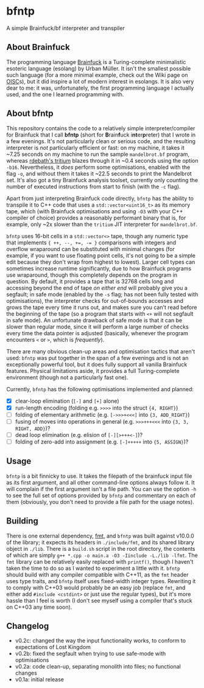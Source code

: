 # bfntp

A simple Brainfuck/bf interpreter and transpiler

## About Brainfuck

The programming language [Brainfuck](https://en.wikipedia.org/wiki/Brainfuck) is a Turing-complete minimalistic esoteric language (esolang) by Urban Müller. It isn't the smallest possible such language (for a more minimal example, check out the Wiki page on [OISC](https://en.wikipedia.org/wiki/One-instruction_set_computer)s), but it did inspire a lot of modern interest in esolangs. It is also very dear to me: it was, unfortunately, the first programming language I actually used, and the one I learned programming with.

## About bfntp

This repository contains the code to a relatively simple interpreter/compiler for Brainfuck that I call **bfntp** (short for **B**rain**f**uck i**nt**er**p**reter) that I wrote in a few evenings. It's not particularly clean or serious code, and the resulting interpreter is *not* particularly efficient or fast: on my machine, it takes it ~7.25 seconds on my machine to run the sample `mandelbrot.bf` program, whereas [rdebath's tritium](https://github.com/rdebath/Brainfuck/tree/master/tritium) blazes through it in ~0.4 seconds using the option `-b16`. Nevertheless, it *does* perform some optimisations, enabled with the flag `-o`, and without them it takes it ~22.5 seconds to print the Mandelbrot set. It's also got a tiny Brainfuck analysis toolset, currently only counting the number of executed instructions from start to finish (with the `-c` flag).

Apart from just interpreting Brainfuck code directly, `bfntp` has the ability to transpile it to C++ code that uses a `std::vector<uint16_t>` as its memory tape, which (with Brainfuck optimisations and using `-O3` with your C++ compiler of choice) provides a reasonably performant binary that is, for example, only ~2x slower than the `tritium` JIT interpreter for `mandelbrot.bf`.

`bfntp` uses 16-bit cells in a `std::vector<>` tape, though any numeric type that implements `{ ++, --, +=, -= }` comparisons with integers and overflow wraparound can be substituted with minimal changes (for example, if you want to use floating point cells, it's not going to be a simple edit because they don't wrap from highest to lowest). Larger cell types can sometimes increase runtime significantly, due to how Brainfuck programs use wraparound, though this completely depends on the program in question. By default, it provides a tape that is 32768 cells long and accessing beyond the end of tape *on either end* will probably give you a segfault; in safe mode (enabled by the `-s` flag; has not been fully tested with optimisations), the interpreter checks for out-of-bounds accesses and grows the tape every time it runs out, and makes sure you can't read before the beginning of the tape (so a program that starts with `<+` will not segfault in safe mode). An unfortunate drawback of safe mode is that it can be slower than regular mode, since it will perform a large number of checks every time the data pointer is adjusted (basically, whenever the program encounters `<` or `>`, which is *frequently*).

There are many obvious clean-up areas and optimisation tactics that aren't used: `bfntp` was put together in the span of a few evenings and is not an exceptionally powerful tool, but it does fully support all vanilla Brainfuck features. Physical limitations aside, it provides a full Turing-complete environment (though not a particularly fast one).

Currently, `bfntp` has the following optimisations implemented and planned:

- [x] clear-loop elimination (`[-]` and `[+]` alone)
- [x] run-length encoding (folding e.g. `>>>>` into the struct `{4, RIGHT}`)
- [ ] folding of elementary arithmetic (e.g. `[->>>+<<<]` into `{3, ADD_RIGHT}`)
- [ ] fusing of moves into operations in general (e.g. `>>>+++<<<` into `{3, 3, RIGHT, ADD}`)?
- [ ] dead loop elimination (e.g. elision of `[-][>+++<-]`)?
- [ ] folding of zero-add into assignment (e.g. `[-]+++++` into `{5, ASSIGN}`)? 

## Usage

`bfntp` is a bit finnicky to use. It takes the filepath of the brainfuck input file as its first argument, and all other command-line options always follow it. It will complain if the first argument isn't a file path. You can use the option `-h` to see the full set of options provided by `bfntp` and commentary on each of them (obviously, you don't need to provide a file path for the usage notes).

## Building

There is one external dependency, [fmt](https://github.com/fmtlib/fmt), and `bfntp` was built against v10.0.0 of the library; it expects its headers in `./include/fmt`, and its shared library object in `./lib`. There is a `build.sh` script in the root directory, the contents of which are simply `g++ *.cpp -o main.a -O3 -Iinclude -L./lib -lfmt`. The `fmt` library can be relatively easily replaced with `printf()`, though I haven't taken the time to do so as I wanted to experiment a little with it. `bfntp` should build with any compiler compatible with C++11, as the `fmt` header uses type traits, and `bfntp` itself uses fixed-width integer types. Rewriting it to comply with C++03 would probably be an easy job (replace `fmt`, and either add `#include <cstdint>` or just use the regular types), but it's more hassle than I feel is worth (I don't see myself using a compiler that's stuck on C++03 any time soon).

## Changelog

- v0.2c: changed the way the input functionality works, to conform to expectations of Lost Kingdom
- v0.2b: fixed the segfault when trying to use safe-mode with optimisations
- v0.2a: code clean-up, separating monolith into files; no functional changes
- v0.1a: initial release
